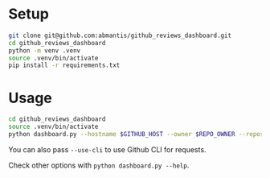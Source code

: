 # Setup

```bash
git clone git@github.com:abmantis/github_reviews_dashboard.git
cd github_reviews_dashboard
python -m venv .venv
source .venv/bin/activate
pip install -r requirements.txt
```

# Usage

```bash
cd github_reviews_dashboard
source .venv/bin/activate
python dashboard.py --hostname $GITHUB_HOST --owner $REPO_OWNER --repository $REPO_NAME
```

You can also pass `--use-cli` to use Github CLI for requests.

Check other options with `python dashboard.py --help`.

